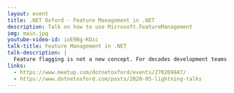 ```yaml
---
layout: event
title: .NET Oxford - Feature Management in .NET
description: Talk on how to use Microsoft.FeatureManagement
img: main.jpg
youtube-video-id: ioE9Bg-KOic
talk-title: Feature Management in .NET
talk-description: |
  Feature flagging is not a new concept. For decades development teams have utilized this concept by wrapping a section of code with a targeted if/else statement, allowing them to control its release to their end-users. We'll take a look at how we can achieve this in .NET with the upcoming feature management libraries
links:
  - https://www.meetup.com/dotnetoxford/events/270269847/
  - https://www.dotnetoxford.com/posts/2020-05-lightning-talks
---
```

